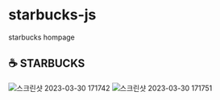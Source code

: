 # starbucks-js
starbucks hompage 
## ☕ STARBUCKS
![스크린샷 2023-03-30 171742](https://user-images.githubusercontent.com/56079997/228774064-a3b5767a-af16-45ae-a6e4-920ac8eb06df.png)
![스크린샷 2023-03-30 171751](https://user-images.githubusercontent.com/56079997/228774078-7f5faa41-6de8-4297-9ae6-a5e6c4c10cf8.png)

